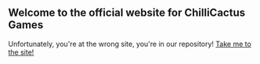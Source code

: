 ## Welcome to the official website for ChilliCactus Games

Unfortunately, you're at the wrong site, you're in our repository! [Take me to the site!](helpChilliCactusGame.github.io)
